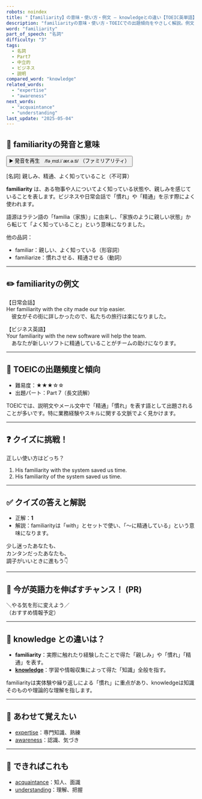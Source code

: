 ```yaml
---
robots: noindex
title: "【familiarity】の意味・使い方・例文 ― knowledgeとの違い【TOEIC英単語】"
description: "familiarityの意味・使い方・TOEICでの出題傾向をやさしく解説。例文・クイズ付きでknowledgeとの違いもわかりやすく学べます。"
word: "familiarity"
part_of_speech: "名詞"
difficulty: "3"
tags:
  - 名詞
  - Part7
  - 中立的
  - ビジネス
  - 説明
compared_word: "knowledge"
related_words:
  - "expertise"
  - "awareness"
next_words:
  - "acquaintance"
  - "understanding"
last_update: "2025-05-04"
---
```


## 🔰 familiarityの発音と意味

<button class="play-audio" onclick="playTTS('familiarity')">
  <span class="play-audio-main">
    ▶️ 発音を再生　/fəˌmɪl.iˈær.ə.ti/
  </span>
  <span class="play-audio-sub">
    （ファミリアリティ）
  </span>
</button>

[名詞] 親しみ、精通、よく知っていること（不可算）

**familiarity** は、ある物事や人についてよく知っている状態や、親しみを感じていることを表します。ビジネスや日常会話で「慣れ」や「精通」を示す際によく使われます。

語源はラテン語の「familia（家族）」に由来し、「家族のように親しい状態」から転じて「よく知っていること」という意味になりました。

他の品詞：  
- familiar：親しい、よく知っている（形容詞）
- familiarize：慣れさせる、精通させる（動詞）

---

## ✏️ familiarityの例文

【日常会話】  
Her familiarity with the city made our trip easier.  
　彼女がその街に詳しかったので、私たちの旅行は楽になりました。

【ビジネス英語】  
Your familiarity with the new software will help the team.  
　あなたが新しいソフトに精通していることがチームの助けになります。

---

## 🎯 TOEICの出題頻度と傾向

- 難易度：★★★☆☆
- 出題パート：Part 7（長文読解）

TOEICでは、説明文やメール文中で「精通」「慣れ」を表す語として出題されることが多いです。特に業務経験やスキルに関する文脈でよく見かけます。

---

## ❓ クイズに挑戦！

正しい使い方はどっち？

1. His familiarity with the system saved us time.  
2. His familiarity of the system saved us time.

---

## ✅ クイズの答えと解説

- 正解：**1**
- 解説：familiarityは「with」とセットで使い、「～に精通している」という意味になります。

少し迷ったあなたも、  
カンタンだったあなたも、  
調子がいいときに進もう👇️

---

## 🚀 今が英語力を伸ばすチャンス！ (PR)

<div class="info-center">
＼やる気を形に変えよう／<br>  
（おすすめ情報予定）
</div>

---

## 🤔  knowledge との違いは？

- **familiarity**：実際に触れたり経験したことで得た「親しみ」や「慣れ」「精通」を表す。
- **[knowledge](/knowledge)**：学習や情報収集によって得た「知識」全般を指す。

familiarityは実体験や繰り返しによる「慣れ」に重点があり、knowledgeは知識そのものや理論的な理解を指します。

---

## 🧩 あわせて覚えたい

- [expertise](/expertise)：専門知識、熟練
- [awareness](/awareness)：認識、気づき

---

## 📖 できればこれも

- [acquaintance](/acquaintance)：知人、面識
- [understanding](/understanding)：理解、把握

<!-- cvid: aid19_bid12 -->
